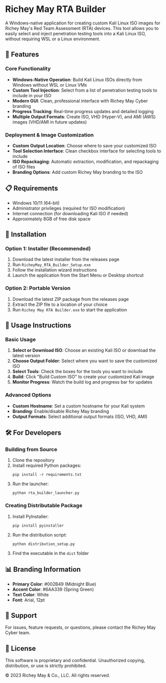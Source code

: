 # Richey May RTA Builder

A Windows-native application for creating custom Kali Linux ISO images for Richey May's Red Team Assessment (RTA) devices. This tool allows you to easily select and inject penetration testing tools into a Kali Linux ISO, without requiring WSL or a Linux environment.

## 🌟 Features

### Core Functionality
- **Windows-Native Operation**: Build Kali Linux ISOs directly from Windows without WSL or Linux VMs
- **Custom Tool Injection**: Select from a list of penetration testing tools to include in your ISO
- **Modern GUI**: Clean, professional interface with Richey May Cyber branding
- **Progress Tracking**: Real-time progress updates and detailed logging
- **Multiple Output Formats**: Create ISO, VHD (Hyper-V), and AMI (AWS) images (VHD/AMI in future updates)

### Deployment & Image Customization
- **Custom Output Location**: Choose where to save your customized ISO
- **Tool Selection Interface**: Clean checkbox interface for selecting tools to include
- **ISO Repackaging**: Automatic extraction, modification, and repackaging of ISO files
- **Branding Options**: Add custom Richey May branding to the ISO

## 📋 Requirements

- Windows 10/11 (64-bit)
- Administrator privileges (required for ISO modification)
- Internet connection (for downloading Kali ISO if needed)
- Approximately 8GB of free disk space

## 🚀 Installation

### Option 1: Installer (Recommended)
1. Download the latest installer from the releases page
2. Run `RicheyMay_RTA_Builder_Setup.exe`
3. Follow the installation wizard instructions
4. Launch the application from the Start Menu or Desktop shortcut

### Option 2: Portable Version
1. Download the latest ZIP package from the releases page
2. Extract the ZIP file to a location of your choice
3. Run `Richey May RTA Builder.exe` to start the application

## 📝 Usage Instructions

### Basic Usage
1. **Select or Download ISO**: Choose an existing Kali ISO or download the latest version
2. **Choose Output Folder**: Select where you want to save the customized ISO
3. **Select Tools**: Check the boxes for the tools you want to include
4. **Build**: Click "Build Custom ISO" to create your customized Kali image
5. **Monitor Progress**: Watch the build log and progress bar for updates

### Advanced Options
- **Custom Hostname**: Set a custom hostname for your Kali system
- **Branding**: Enable/disable Richey May branding
- **Output Formats**: Select additional output formats (ISO, VHD, AMI)

## 🛠️ For Developers

### Building from Source
1. Clone the repository
2. Install required Python packages:
   ```
   pip install -r requirements.txt
   ```
3. Run the launcher:
   ```
   python rta_builder_launcher.py
   ```

### Creating Distributable Package
1. Install PyInstaller:
   ```
   pip install pyinstaller
   ```
2. Run the distribution script:
   ```
   python distribution_setup.py
   ```
3. Find the executable in the `dist` folder

## 📊 Branding Information

- **Primary Color**: #002B49 (Midnight Blue)
- **Accent Color**: #6AA339 (Spring Green)
- **Text Color**: White
- **Font**: Arial, 12pt

## 🤝 Support

For issues, feature requests, or questions, please contact the Richey May Cyber team.

## 📜 License

This software is proprietary and confidential. Unauthorized copying, distribution, or use is strictly prohibited.

© 2023 Richey May & Co., LLC. All rights reserved.
